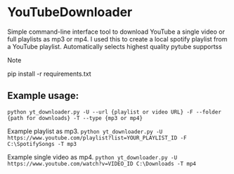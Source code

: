 # YouTubeDownloader
Simple command-line interface tool to download YouTube a single video or full playlists as mp3 or mp4. I used this to create a local spotify playlist from a YouTube playlist. Automatically selects highest quality pytube supportss

> [!NOTE]
> pip install -r requirements.txt

## Example usage:
```python yt_downloader.py -U --url {playlist or video URL} -F --folder {path for downloads} -T --type {mp3 or mp4}```

Example playlist as mp3.
```python yt_downloader.py -U https://www.youtube.com/playlist?list=YOUR_PLAYLIST_ID -F C:\SpotifySongs -T mp3```

Example single video as mp4.
```python yt_downloader.py -U https://www.youtube.com/watch?v=VIDEO_ID C:\Downloads -T mp4```

